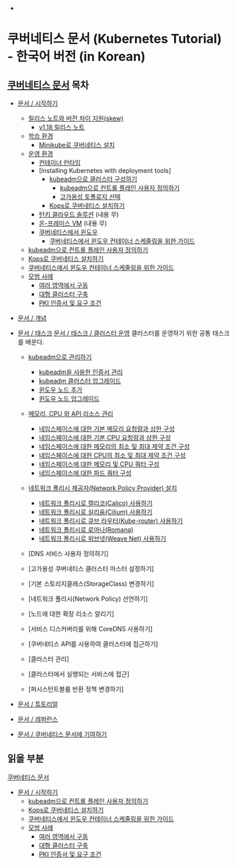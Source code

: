 * 

# 쿠버네티스 문서 (Kubernetes Tutorial) - 한국어 버전 (in Korean)

## [쿠버네티스 문서](https://kubernetes.io/ko/docs/home/) 목차
* [문서 / 시작하기](https://kubernetes.io/ko/docs/setup/)
  * [릴리스 노트와 버전 차이 지원(skew)](https://kubernetes.io/ko/docs/setup/release/)
    * [v1.18 릴리스 노트](https://kubernetes.io/ko/docs/setup/release/notes/)
  * [학습 환경](https://kubernetes.io/ko/docs/setup/learning-environment/)
    * [Minikube로 쿠버네티스 설치](https://kubernetes.io/ko/docs/setup/learning-environment/minikube/)
  * [운영 환경](https://kubernetes.io/ko/docs/setup/production-environment/)
    * [컨테이너 런타임](https://kubernetes.io/ko/docs/setup/production-environment/container-runtimes/)
    * [Installing Kubernetes with deployment tools]
      * [kubeadm으로 클러스터 구성하기](https://kubernetes.io/ko/docs/setup/production-environment/tools/kubeadm/)
        * [kubeadm으로 컨트롤 플레인 사용자 정의하기](https://kubernetes.io/ko/docs/setup/production-environment/tools/kubeadm/control-plane-flags/)
        * [고가용성 토폴로지 선택](https://kubernetes.io/ko/docs/setup/production-environment/tools/kubeadm/ha-topology/)
      * [Kops로 쿠버네티스 설치하기](https://kubernetes.io/ko/docs/setup/production-environment/tools/kops/)
    * [턴키 클라우드 솔루션](https://kubernetes.io/ko/docs/setup/production-environment/turnkey/) (내용 무)
    * [온-프레미스 VM](https://kubernetes.io/ko/docs/setup/production-environment/on-premises-vm/) (내용 무)
    * [쿠버네티스에서 윈도우](https://kubernetes.io/ko/docs/setup/production-environment/windows/)
      * [쿠버네티스에서 윈도우 컨테이너 스케줄링을 위한 가이드](https://kubernetes.io/ko/docs/setup/production-environment/windows/user-guide-windows-containers/)
  * [kubeadm으로 컨트롤 플레인 사용자 정의하기](https://kubernetes.io/ko/docs/setup/production-environment/tools/kubeadm/control-plane-flags/)
  * [Kops로 쿠버네티스 설치하기](https://kubernetes.io/ko/docs/setup/production-environment/tools/kops/)
  * [쿠버네티스에서 윈도우 컨테이너 스케줄링을 위한 가이드](https://kubernetes.io/ko/docs/setup/production-environment/windows/user-guide-windows-containers/)
  * [모범 사례](https://kubernetes.io/ko/docs/setup/best-practices/)
    * [여러 영역에서 구동](https://kubernetes.io/ko/docs/setup/best-practices/multiple-zones/)
    * [대형 클러스터 구축](https://kubernetes.io/ko/docs/setup/best-practices/cluster-large/)
    * [PKI 인증서 및 요구 조건](https://kubernetes.io/ko/docs/setup/best-practices/certificates/)
* [문서 / 개념](https://kubernetes.io/ko/docs/concepts/)
* [문서 / 태스크](https://kubernetes.io/ko/docs/tasks/)
[문서 / 태스크 / 클러스터 운영](https://kubernetes.io/ko/docs/tasks/administer-cluster/)
클러스터를 운영하기 위한 공통 태스크를 배운다.
  * [kubeadm으로 관리하기](https://kubernetes.io/ko/docs/tasks/administer-cluster/kubeadm/)
    * [kubeadm을 사용한 인증서 관리](https://kubernetes.io/ko/docs/tasks/administer-cluster/kubeadm/kubeadm-certs/)
    * [kubeadm 클러스터 업그레이드](https://kubernetes.io/ko/docs/tasks/administer-cluster/kubeadm/kubeadm-upgrade/)
    * [윈도우 노드 추가](https://kubernetes.io/ko/docs/tasks/administer-cluster/kubeadm/adding-windows-nodes/)
    * [윈도우 노드 업그레이드](https://kubernetes.io/ko/docs/tasks/administer-cluster/kubeadm/upgrading-windows-nodes/)

  * [메모리, CPU 와 API 리소스 관리](https://kubernetes.io/ko/docs/tasks/administer-cluster/manage-resources/)
    * [네임스페이스에 대한 기본 메모리 요청량과 상한 구성](https://kubernetes.io/ko/docs/tasks/administer-cluster/manage-resources/memory-default-namespace/)
    * [네임스페이스에 대한 기본 CPU 요청량과 상한 구성](https://kubernetes.io/ko/docs/tasks/administer-cluster/manage-resources/cpu-default-namespace/)
    * [네임스페이스에 대한 메모리의 최소 및 최대 제약 조건 구성](https://kubernetes.io/ko/docs/tasks/administer-cluster/manage-resources/memory-constraint-namespace/)
    * [네임스페이스에 대한 CPU의 최소 및 최대 제약 조건 구성](https://kubernetes.io/ko/docs/tasks/administer-cluster/manage-resources/cpu-constraint-namespace/)
    * [네임스페이스에 대한 메모리 및 CPU 쿼터 구성](https://kubernetes.io/ko/docs/tasks/administer-cluster/manage-resources/quota-memory-cpu-namespace/)
    * [네임스페이스에 대한 파드 쿼터 구성](https://kubernetes.io/ko/docs/tasks/administer-cluster/manage-resources/quota-pod-namespace/)
  * [네트워크 폴리시 제공자(Network Policy Provider) 설치](https://kubernetes.io/ko/docs/tasks/administer-cluster/network-policy-provider/)
    * [네트워크 폴리시로 캘리코(Calico) 사용하기](https://kubernetes.io/ko/docs/tasks/administer-cluster/network-policy-provider/calico-network-policy/)
    * [네트워크 폴리시로 실리움(Cilium) 사용하기](https://kubernetes.io/ko/docs/tasks/administer-cluster/network-policy-provider/cilium-network-policy/)
    * [네트워크 폴리시로 큐브 라우터(Kube-router) 사용하기](https://kubernetes.io/ko/docs/tasks/administer-cluster/network-policy-provider/kube-router-network-policy/)
    * [네트워크 폴리시로 로마나(Romana)](https://kubernetes.io/ko/docs/tasks/administer-cluster/network-policy-provider/romana-network-policy/)
    * [네트워크 폴리시로 위브넷(Weave Net) 사용하기](https://kubernetes.io/ko/docs/tasks/administer-cluster/network-policy-provider/weave-network-policy/)
  * [DNS 서비스 사용자 정의하기]

  * [고가용성 쿠버네티스 클러스터 마스터 설정하기]

  * [기본 스토리지클래스(StorageClass) 변경하기]

  * [네트워크 폴리시(Network Policy) 선언하기]

  * [노드에 대한 확장 리소스 알리기]

  * [서비스 디스커버리를 위해 CoreDNS 사용하기]

  * [쿠버네티스 API를 사용하여 클러스터에 접근하기]

  * [클러스터 관리]

  * [클러스터에서 실행되는 서비스에 접근]

  * [퍼시스턴트볼륨 반환 정책 변경하기]

* [문서 / 튜토리얼](https://kubernetes.io/ko/docs/tutorials/)
* [문서 / 레퍼런스](https://kubernetes.io/ko/docs/reference/)
* [문서 / 쿠버네티스 문서에 기여하기](https://kubernetes.io/ko/docs/contribute/)

## 읽을 부분
[쿠버네티스 문서](https://kubernetes.io/ko/docs/home/)
* [문서 / 시작하기](https://kubernetes.io/ko/docs/setup/)
  * [kubeadm으로 컨트롤 플레인 사용자 정의하기](https://kubernetes.io/ko/docs/setup/production-environment/tools/kubeadm/control-plane-flags/)
  * [Kops로 쿠버네티스 설치하기](https://kubernetes.io/ko/docs/setup/production-environment/tools/kops/)
  * [쿠버네티스에서 윈도우 컨테이너 스케줄링을 위한 가이드](https://kubernetes.io/ko/docs/setup/production-environment/windows/user-guide-windows-containers/)
  * [모범 사례](https://kubernetes.io/ko/docs/setup/best-practices/)
    * [여러 영역에서 구동](https://kubernetes.io/ko/docs/setup/best-practices/multiple-zones/)
    * [대형 클러스터 구축](https://kubernetes.io/ko/docs/setup/best-practices/cluster-large/)
    * [PKI 인증서 및 요구 조건](https://kubernetes.io/ko/docs/setup/best-practices/certificates/)
